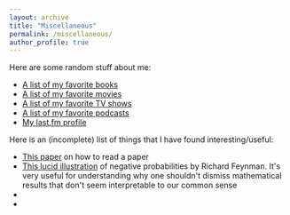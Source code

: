 ```yaml
---
layout: archive
title: "Miscellaneous"
permalink: /miscellaneous/
author_profile: true
---
```

Here are some random stuff about me:

- [A list of my favorite books](./../books)
- [A list of my favorite movies](./../movies)
- [A list of my favorite TV shows](./../tv-shows)
- [A list of my favorite podcasts](./../podcasts)
- [My last.fm profile](https://www.last.fm/user/wrahool)

Here is an (incomplete) list of things that I have found interesting/useful:

- [This paper](/files/keshav-read-paper.pdf/) on how to read a paper
- [This lucid illustration](/files/feynman-negative-probabilities.pdf) of negative probabilities by Richard Feynman. It's very useful for understanding why one shouldn't dismiss mathematical results that don't seem interpretable to our common sense
- 
- 









<!--stackedit_data:
eyJoaXN0b3J5IjpbMTcwMzc5MTkyMCwxNTY1NDM3MjczLC02Nz
QwMDI0ODldfQ==
-->